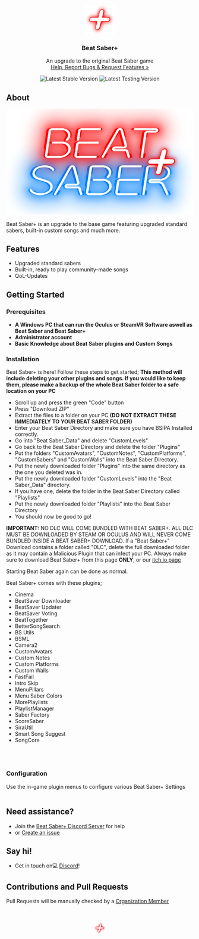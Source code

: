 <!-- START Header.mustache -->
<br />
<div align="center">
  <a href="https://github.com/BeatSaberPlus/BeatSaberPlus">
    <img src="https://github.com/BeatSaberPlus/GithubResources/blob/main/images/%2B%20Logo.png" alt="Logo" width="80" height="80">
  </a>

<h3 align="center">Beat Saber+</h3>
  <p align="center">
    An upgrade to the original Beat Saber game
    <br />
    <a href="https://discord.gg/nM5eJpzyWp">Help, Report Bugs & Request Features »</a>
  </p>
</div>
<!-- END Header.mustache -->
<!-- START ShieldsFull.mustache -->
<p align="center">
  <img alt="Latest Stable Version" src="https://img.shields.io/badge/Latest%20Stable%20Version-1.25.1-orange" />
  <img alt="Latest Testing Version" src="https://img.shields.io/badge/Latest%20Testing%20Version-1.25.1-orange" />
</p><!-- END ShieldsFull.mustache -->
<!-- ShieldsBasic for shields without download count and last update date--> 

<!-- START About.mustache -->

## About

![BeatSaberPlus](https://raw.githubusercontent.com/BeatSaberPlus/GithubResources/main/images/Beat%20Saber%2B%20Logo.png)
<!-- END About.mustache -->
Beat Saber+ is an upgrade to the base game featuring upgraded standard sabers, built-in custom songs and much more.

<!-- START Features.mustache -->

## Features<!-- END Features.mustache -->
* Upgraded standard sabers
* Built-in, ready to play community-made songs
* QoL-Updates

<!-- START GetStarted.mustache -->

## Getting Started

### Prerequisites
- **A Windows PC that can run the Oculus or SteamVR Software aswell as Beat Saber and Beat Saber+**
- **Administrator account**
- **Basic Knowledge about Beat Saber plugins and Custom Songs**

### Installation 
Beat Saber+ is here! Follow these steps to get started; **This method will include deleting your other plugins and songs. If you would like to keep them, please make a backup of the whole Beat Saber folder to a safe location on your PC**

- Scroll up and press the green "Code" button
- Press "Download ZIP"
- Extract the files to a folder on your PC **(DO NOT EXTRACT THESE IMMEDIATELY TO YOUR BEAT SABER FOLDER)**
- Enter your Beat Saber Directory and make sure you have BSIPA Installed correctly.
- Go into "Beat Saber_Data" and delete "CustomLevels"
- Go back to the Beat Saber Directory and delete the folder "Plugins"
- Put the folders "CustomAvatars", "CustomNotes", "CustomPlatforms", "CustomSabers" and "CustomWalls" into the Beat Saber Directory.
- Put the newly downloaded folder "Plugins" into the same directory as the one you deleted was in.
- Put the newly downloaded folder "CustomLevels" into the "Beat Saber_Data" directory.
- If you have one, delete the folder in the Beat Saber Directory called "Playlists"
- Put the newly downloaded folder "Playlists" into the Beat Saber Directory
- You should now be good to go!


**IMPORTANT:** NO DLC WILL COME BUNDLED WITH BEAT SABER+. ALL DLC MUST BE DOWNLOADED BY STEAM OR OCULUS AND WILL NEVER COME BUNDLED INSIDE A BEAT SABER+ DOWNLOAD. If a "Beat Saber+" Download contains a folder called "DLC", delete the full downloaded folder as it may contain a Malicious Plugin that can infect your PC. Always make sure to download Beat Saber+ from this page **ONLY**, or our [itch.io page](https://wasthathaze.itch.io/beatsaberplus)

Starting Beat Saber again can be done as normal.

Beat Saber+ comes with these plugins;

- Cinema
- BeatSaver Downloader
- BeatSaver Updater
- BeatSaver Voting
- BeatTogether
- BetterSongSearch
- BS Utils
- BSML
- Camera2
- CustomAvatars
- Custom Notes
- Custom Platforms
- Custom Walls
- FastFail
- Intro Skip
- MenuPillars
- Menu Saber Colors
- MorePlaylists
- PlaylistManager
- Saber Factory
- ScoreSaber
- SiraUtil
- Smart Song Suggest
- SongCore

<br />
<br /><!-- END GetStarted.mustache -->
<!-- START Setup.mustache -->

### Configuration
Use the in-game plugin menus to configure various Beat Saber+ Settings
<br>
<br><!-- END Setup.mustache -->
<!-- START Footer.mustache -->

## Need assistance?
* Join the [Beat Saber+ Discord Server](https://discord.gg/nM5eJpzyWp) for help
* or [Create an issue](https://github.com/BeatSaberPlus/BeatSaberPlus/issues/new/choose)

## Say hi!
* Get in touch on💻 [Discord](https://discord.gg/nM5eJpzyWp)!

## Contributions and Pull Requests
Pull Requests will be manually checked by a [Organization Member](https://github.com/orgs/BeatSaberPlus/people)

<p align="center">
<i></i>
   <br/><br/>
   <img src="https://raw.githubusercontent.com/BeatSaberPlus/GithubResources/main/images/%2B%20Logo.png"  width="32" height="32"/>
</p>
<!-- END Footer.mustache -->
